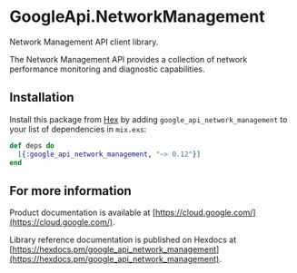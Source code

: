 # GoogleApi.NetworkManagement

Network Management API client library.

The Network Management API provides a collection of network performance monitoring and diagnostic capabilities.

## Installation

Install this package from [Hex](https://hex.pm) by adding
`google_api_network_management` to your list of dependencies in `mix.exs`:

```elixir
def deps do
  [{:google_api_network_management, "~> 0.12"}]
end
```

## For more information

Product documentation is available at [https://cloud.google.com/](https://cloud.google.com/).

Library reference documentation is published on Hexdocs at
[https://hexdocs.pm/google_api_network_management](https://hexdocs.pm/google_api_network_management).
